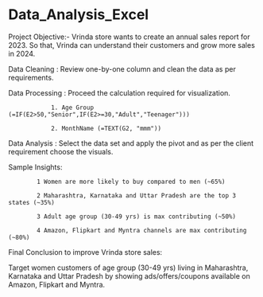 # Data_Analysis_Excel
Project Objective:- Vrinda store wants to create an annual sales report for 2023. So that, Vrinda can understand their customers and grow more sales in 2024.

Data Cleaning : Review one-by-one column and clean the data as per requirements.

Data Processing : Proceed the calculation required for visualization.

                1. Age Group (=IF(E2>50,"Senior",IF(E2>=30,"Adult","Teenager")))
                
                2. MonthName (=TEXT(G2, "mmm"))
          
Data Analysis : Select the data set and apply the pivot and as per the client requirement choose the visuals.

Sample Insights:

            1 Women are more likely to buy compared to men (~65%)
            
            2 Maharashtra, Karnataka and Uttar Pradesh are the top 3 states (~35%)
            
            3 Adult age group (30-49 yrs) is max contributing (~50%)
            
            4 Amazon, Flipkart and Myntra channels are max contributing (~80%)
            

            
Final Conclusion to improve Vrinda store sales:

Target women customers of age group (30-49 yrs) living in Maharashtra, Karnataka and Uttar Pradesh by showing ads/offers/coupons available on Amazon, Flipkart and Myntra.

